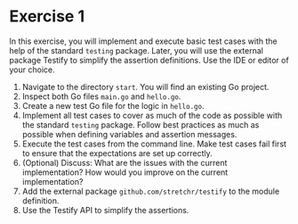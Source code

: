 # Exercise 1

In this exercise, you will implement and execute basic test cases with the help of the standard `testing` package. Later, you will use the external package Testify to simplify the assertion definitions. Use the IDE or editor of your choice.

1. Navigate to the directory `start`. You will find an existing Go project.
2. Inspect both Go files `main.go` and `hello.go`.
3. Create a new test Go file for the logic in `hello.go`.
4. Implement all test cases to cover as much of the code as possible with the standard `testing` package. Follow best practices as much as possible when defining variables and assertion messages.
5. Execute the test cases from the command line. Make test cases fail first to ensure that the expectations are set up correctly.
6. (Optional) Discuss: What are the issues with the current implementation? How would you improve on the current implementation?
7. Add the external package `github.com/stretchr/testify` to the module definition.
8. Use the Testify API to simplify the assertions.